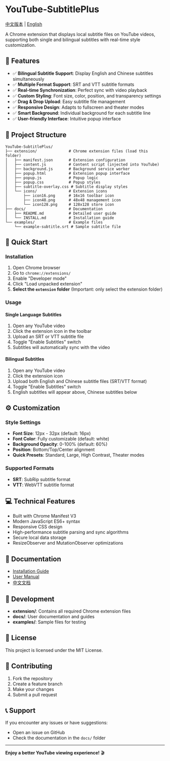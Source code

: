 # YouTube-SubtitlePlus

[中文版本](./README_zh.md) | [English](./README.md)

A Chrome extension that displays local subtitle files on YouTube videos, supporting both single and bilingual subtitles with real-time style customization.

## 🌟 Features

- ✅ **Bilingual Subtitle Support**: Display English and Chinese subtitles simultaneously
- ✅ **Multiple Format Support**: SRT and VTT subtitle formats
- ✅ **Real-time Synchronization**: Perfect sync with video playback
- ✅ **Custom Styling**: Font size, color, position, and transparency settings
- ✅ **Drag & Drop Upload**: Easy subtitle file management
- ✅ **Responsive Design**: Adapts to fullscreen and theater modes
- ✅ **Smart Background**: Individual background for each subtitle line
- ✅ **User-friendly Interface**: Intuitive popup interface

## 📁 Project Structure

```
YouTube-SubtitlePlus/
├── extension/              # Chrome extension files (load this folder)
│   ├── manifest.json       # Extension configuration
│   ├── content.js          # Content script (injected into YouTube)
│   ├── background.js       # Background service worker
│   ├── popup.html          # Extension popup interface
│   ├── popup.js            # Popup logic
│   ├── popup.css           # Popup styles
│   ├── subtitle-overlay.css # Subtitle display styles
│   └── icons/              # Extension icons
│       ├── icon16.png      # 16x16 toolbar icon
│       ├── icon48.png      # 48x48 management icon
│       └── icon128.png     # 128x128 store icon
├── docs/                   # Documentation
│   ├── README.md           # Detailed user guide
│   └── INSTALL.md          # Installation guide
└── examples/               # Example files
    └── example-subtitle.srt # Sample subtitle file
```

## 🚀 Quick Start

### Installation

1. Open Chrome browser
2. Go to `chrome://extensions/`
3. Enable "Developer mode"
4. Click "Load unpacked extension"
5. **Select the `extension` folder** (Important: only select the extension folder)

### Usage

#### Single Language Subtitles
1. Open any YouTube video
2. Click the extension icon in the toolbar
3. Upload an SRT or VTT subtitle file
4. Toggle "Enable Subtitles" switch
5. Subtitles will automatically sync with the video

#### Bilingual Subtitles
1. Open any YouTube video
2. Click the extension icon
3. Upload both English and Chinese subtitle files (SRT/VTT format)
4. Toggle "Enable Subtitles" switch  
5. English subtitles will appear above, Chinese subtitles below

## ⚙️ Customization

### Style Settings
- **Font Size**: 12px - 32px (default: 16px)
- **Font Color**: Fully customizable (default: white)
- **Background Opacity**: 0-100% (default: 60%)
- **Position**: Bottom/Top/Center alignment
- **Quick Presets**: Standard, Large, High Contrast, Theater modes

### Supported Formats
- **SRT**: SubRip subtitle format
- **VTT**: WebVTT subtitle format

## 💻 Technical Features

- Built with Chrome Manifest V3
- Modern JavaScript ES6+ syntax
- Responsive CSS design
- High-performance subtitle parsing and sync algorithms
- Secure local data storage
- ResizeObserver and MutationObserver optimizations

## 📖 Documentation

- [Installation Guide](./docs/INSTALL.md)
- [User Manual](./docs/README.md)
- [中文文档](./README_zh.md)

## 🔧 Development

- **extension/**: Contains all required Chrome extension files
- **docs/**: User documentation and guides
- **examples/**: Sample files for testing

## 📄 License

This project is licensed under the MIT License.

## 🤝 Contributing

1. Fork the repository
2. Create a feature branch
3. Make your changes
4. Submit a pull request

## 📞 Support

If you encounter any issues or have suggestions:
- Open an issue on GitHub
- Check the documentation in the `docs/` folder

---

**Enjoy a better YouTube viewing experience!** 🎬